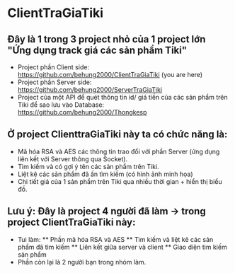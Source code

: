 # ClientTraGiaTiki
## Đây là 1 trong 3 project nhỏ của 1 project lớn "Ứng dụng track giá các sản phẩm Tiki"
  * Project phần Client side: https://github.com/behung2000/ClientTraGiaTiki (you are here)
  * Project phần Server side: https://github.com/behung2000/ServerTraGiaTiki
  * Project của một API để quét thông tin id/ giá tiền của các sản phẩm trên Tiki để sao lưu vào Database: https://github.com/behung2000/Thongkesp
## Ở project ClienttraGiaTiki này ta có chức năng là:
  * Mã hóa RSA và AES các thông tin trao đổi với phần Server (ứng dụng liên kết với Server thông qua Socket).
  * Tìm kiếm và có gợi ý tên các sản phẩm trên Tiki.
  * Liệt kê các sản phẩm đã ấn tìm kiếm (có hình ảnh minh họa)
  * Chi tiết giá của 1 sản phẩm trên Tiki qua nhiều thời gian + hiển thị biểu đồ.
## Lưu ý: Đây là project 4 người đã làm -> trong project ClientTraGiaTiki này:
  * Tui làm:
    ** Phần mã hóa RSA và AES
    ** Tìm kiếm và liệt kê các sản phẩm đã tìm kiếm
    ** Liên kết giữa server và client
    ** Giao diện tìm kiếm sản phẩm
   * Phần còn lại là 2 người bạn trong nhóm làm.
